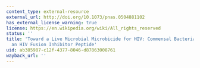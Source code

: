```yaml
---
content_type: external-resource
external_url: http://doi.org/10.1073/pnas.0504881102
has_external_license_warning: true
license: https://en.wikipedia.org/wiki/All_rights_reserved
status: ''
title: 'Toward a Live Microbial Microbicide for HIV: Commensal Bacteria Secreting
  an HIV Fusion Inhibitor Peptide'
uid: ab385987-c12f-4377-8046-d87863008761
wayback_url: ''
---
```

